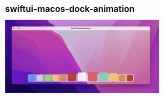# swiftui-macos-dock-animation

![](https://github.com/HuangRunHua/swiftui-macos-dock-animation/raw/main/cover.png)
